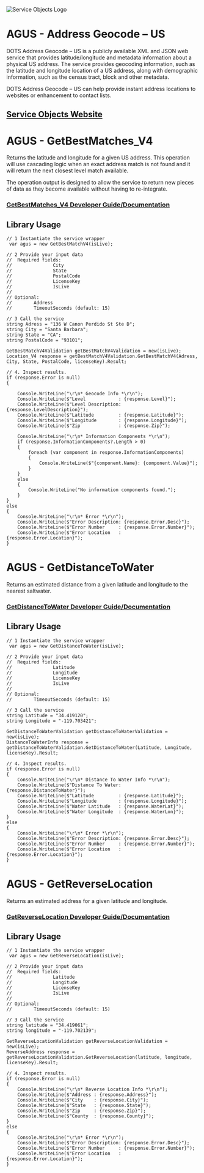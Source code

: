 ﻿![Service Objects Logo](https://www.serviceobjects.com/wp-content/uploads/2021/05/SO-Logo-with-TM.gif "Service Objects Logo")

# AGUS - Address Geocode – US

DOTS Address Geocode – US is a publicly available XML and JSON web service that provides latitude/longitude and metadata information about a physical US address. The service provides geocoding information, such as the latitude and longitude location of a US address, along with demographic information, such as the census tract, block and other metadata.

DOTS Address Geocode – US can help provide instant address locations to websites or enhancement to contact lists.

## [Service Objects Website](https://serviceobjects.com)

# AGUS - GetBestMatches_V4

Returns the latitude and longitude for a given US address. This operation will use cascading logic when an exact address match is not found and it will return the next closest level match available. 

The operation output is designed to allow the service to return new pieces of data as they become available without having to re-integrate. 

### [GetBestMatches_V4 Developer Guide/Documentation](https://www.serviceobjects.com/docs/dots-address-geocode-us/agus-operations/agus-getbestmatch_v4-recommended/)

## Library Usage

```
// 1 Instantiate the service wrapper
 var agus = new GetBestMatchV4(isLive);

// 2 Provide your input data
//  Required fields:
//               City 
//               State
//               PostalCode
//               LicenseKey
//               IsLive
// 
// Optional:
//        Address
//        TimeoutSeconds (default: 15)

// 3 Call the service
string Adress = "136 W Canon Perdido St Ste D";
string City = "Santa Barbara";
string State = "CA";
string PostalCode = "93101";

GetBestMatchV4Validation getBestMatchV4Validation = new(isLive);
Location_V4 response = getBestMatchV4Validation.GetBestMatchV4(Adress, City, State, PostalCode, licenseKey).Result;

// 4. Inspect results.
if (response.Error is null)
{

    Console.WriteLine("\r\n* Geocode Info *\r\n");
    Console.WriteLine($"Level            : {response.Level}");
    Console.WriteLine($"Level Description: {response.LevelDescription}");
    Console.WriteLine($"Latitude         : {response.Latitude}");
    Console.WriteLine($"Longitude        : {response.Longitude}");
    Console.WriteLine($"Zip              : {response.Zip}");

    Console.WriteLine("\r\n* Information Components *\r\n");
    if (response.InformationComponents?.Length > 0)
    {
        foreach (var component in response.InformationComponents)
        {
            Console.WriteLine($"{component.Name}: {component.Value}");
        }
    }
    else
    {
        Console.WriteLine("No information components found.");
    }
}
else
{
    Console.WriteLine("\r\n* Error *\r\n");
    Console.WriteLine($"Error Description: {response.Error.Desc}");
    Console.WriteLine($"Error Number     : {response.Error.Number}");
    Console.WriteLine($"Error Location   : {response.Error.Location}");
}
```

# AGUS - GetDistanceToWater

Returns an estimated distance from a given latitude and longitude to the nearest saltwater.

### [GetDistanceToWater Developer Guide/Documentation](https://www.serviceobjects.com/docs/dots-address-geocode-us/agus-operations/agus-getdistancetowater/)

## Library Usage

```
// 1 Instantiate the service wrapper
 var agus = new GetDistanceToWater(isLive);

// 2 Provide your input data
//  Required fields:
//               Latitude
//               Longitude
//               LicenseKey
//               IsLive
// 
// Optional:
//        TimeoutSeconds (default: 15)

// 3 Call the service
string Latitude = "34.419120";
string Longitude = "-119.703421";

GetDistanceToWaterValidation getDistanceToWaterValidation = new(isLive);
DistanceToWaterInfo response = getDistanceToWaterValidation.GetDistanceToWater(Latitude, Longitude, licenseKey).Result;

// 4. Inspect results.
if (response.Error is null)
{
    Console.WriteLine("\r\n* Distance To Water Info *\r\n");
    Console.WriteLine($"Distance To Water: {response.DistanceToWater}");
    Console.WriteLine($"Latitude         : {response.Latitude}");
    Console.WriteLine($"Longitude        : {response.Longitude}");
    Console.WriteLine($"Water Latitude   : {response.WaterLat}");
    Console.WriteLine($"Water Longitude  : {response.WaterLon}");
}
else
{
    Console.WriteLine("\r\n* Error *\r\n");
    Console.WriteLine($"Error Description: {response.Error.Desc}");
    Console.WriteLine($"Error Number     : {response.Error.Number}");
    Console.WriteLine($"Error Location   : {response.Error.Location}");
}
```

# AGUS - GetReverseLocation

Returns an estimated address for a given latitude and longitude.

### [GetReverseLocation Developer Guide/Documentation](https://www.serviceobjects.com/docs/dots-address-geocode-us/agus-operations/agus-getreverselocation/)

## Library Usage

```
// 1 Instantiate the service wrapper
 var agus = new GetReverseLocation(isLive);

// 2 Provide your input data
//  Required fields:
//               Latitude
//               Longitude
//               LicenseKey
//               IsLive
// 
// Optional:
//        TimeoutSeconds (default: 15)

// 3 Call the service
string latitude = "34.419061";
string longitude = "-119.702139";

GetReverseLocationValidation getReverseLocationValidation = new(isLive);
ReverseAddress response = getReverseLocationValidation.GetReverseLocation(latitude, longitude, licenseKey).Result;

// 4. Inspect results.
if (response.Error is null)
{
    Console.WriteLine("\r\n* Reverse Location Info *\r\n");
    Console.WriteLine($"Address : {response.Address}");
    Console.WriteLine($"City    : {response.City}");
    Console.WriteLine($"State   : {response.State}");
    Console.WriteLine($"Zip     : {response.Zip}");
    Console.WriteLine($"County  : {response.County}");
}
else
{
    Console.WriteLine("\r\n* Error *\r\n");
    Console.WriteLine($"Error Description: {response.Error.Desc}");
    Console.WriteLine($"Error Number     : {response.Error.Number}");
    Console.WriteLine($"Error Location   : {response.Error.Location}");
}
```
